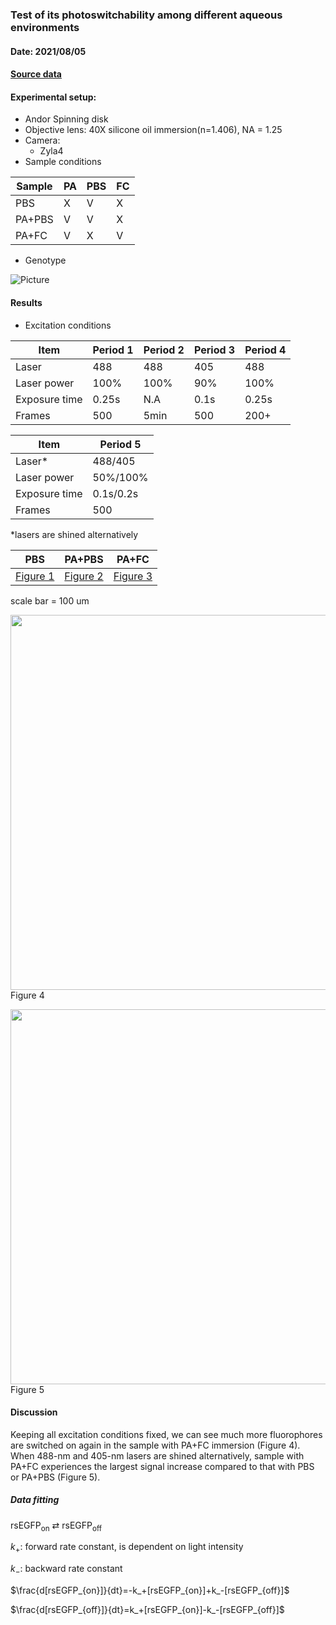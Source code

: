 ### Test of its photoswitchability among different aqueous environments
#### Date: 2021/08/05
#### [Source data](https://drive.google.com/drive/folders/10tY20jet_P9uzQImR_vD4n9jD1AVueYX?usp=sharing)
#### Experimental setup: 
- Andor Spinning disk
- Objective lens: 40X silicone oil immersion(n=1.406), NA = 1.25
- Camera: 
  - Zyla4
- Sample conditions

|Sample|PA|PBS|FC|
|----|----|------|----|
|PBS|X|V|X|
|PA+PBS|V|V|X|
|PA+FC|V|X|V|
- Genotype 

![Picture](https://lh6.googleusercontent.com/TV3AiHvKeGxcnTOA1PpWsJXOZVjeF_6u88QMOocujZ9zYSkz2RKtyOeS46JzhH8U7XJPlzRZmW74Z0WZE4ypVyRP8EqvB2GmzeuW2K8qdV2-ZmWeaOZuJT5tc823rkNFsA=w1280)

#### Results
- Excitation conditions

|Item|Period 1|Period 2|Period 3|Period 4|
|----|----|---|---|----|
|Laser|488|488|405|488|
|Laser power|100%|100%|90%|100%|
|Exposure time|0.25s|N.A|0.1s|0.25s|
|Frames|500|5min|500|200+|

|Item|Period 5|
|----|-------|
|Laser*|488/405|
|Laser power|50%/100%|
|Exposure time|0.1s/0.2s|
|Frames|500|

\*lasers are shined alternatively

|PBS|PA+PBS|PA+FC|
|---|---|---|
|[Figure 1](https://drive.google.com/file/d/1GESbU9k7TRpTLKJ9IRVhaYdFNiP8-9-5/view?usp=sharing)|[Figure 2](https://drive.google.com/file/d/1yfeM4A_3Z3bu04pm6eeHaTHDiy_pFWEu/view?usp=sharing)|[Figure 3](https://drive.google.com/file/d/18eITysKapninKHygN7QHNKNW8dKt249R/view?usp=sharing)|

scale bar = 100 um

<img src="https://lh3.googleusercontent.com/aZkt7XWKLu4vAc2se5ZkzYimg9MKnpFMzkV3coPBTXttgh2EhKCuu8djoo0WcmSSjEeAgI39-A-eaMWOcoZMVjY8x4aBAdq0iLF_0-mvgjDXAgdCAFnFVY0oYlttzGE2JA=w1280" width="600"> Figure 4

<img src="https://lh5.googleusercontent.com/XboX2pMGkA5F0Jsw78ZNszlT6jchD1wYgU59GW2Rw292Ek4QVrOXcBgx2B3VR40ZFFXqWJjGNig1FfO3jD5xfZj6FQ9ARPeCC6gC95yaAP1WXs10ae2BgxPTJwKGVyyFGw=w1280" width="600"> Figure 5

#### Discussion
Keeping all excitation conditions fixed, we can see much more fluorophores are switched on again in the sample with PA+FC immersion (Figure 4). 
When 488-nm and 405-nm lasers are shined alternatively, sample with PA+FC experiences the largest signal increase compared to that with PBS or PA+PBS (Figure 5). 

##### Data fitting

rsEGFP<sub>on</sub> &rlarr; rsEGFP<sub>off</sub>

$k_+$: forward rate constant, is dependent on light intensity

$k_-$: backward rate constant

$\frac{d[rsEGFP_{on}]}{dt}=-k_+[rsEGFP_{on}]+k_-[rsEGFP_{off}]$

$\frac{d[rsEGFP_{off}]}{dt}=k_+[rsEGFP_{on}]-k_-[rsEGFP_{off}]$

